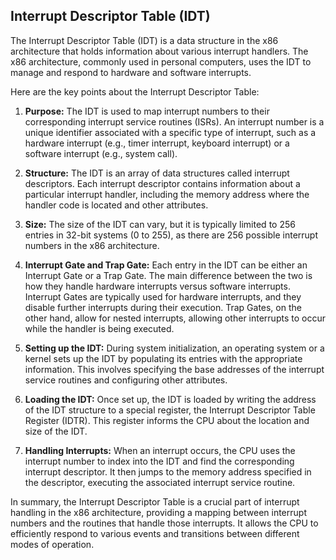 ## Interrupt Descriptor Table (IDT) 
The Interrupt Descriptor Table (IDT) is a data structure in the x86 architecture that holds information about various interrupt handlers. 
The x86 architecture, commonly used in personal computers, uses the IDT to manage and respond to hardware and software interrupts.

Here are the key points about the Interrupt Descriptor Table:

1. **Purpose:** The IDT is used to map interrupt numbers to their corresponding interrupt service routines (ISRs). An interrupt number is a unique identifier associated with a specific type of interrupt, such as a hardware interrupt (e.g., timer interrupt, keyboard interrupt) or a software interrupt (e.g., system call).

2. **Structure:** The IDT is an array of data structures called interrupt descriptors. Each interrupt descriptor contains information about a particular interrupt handler, including the memory address where the handler code is located and other attributes.

3. **Size:** The size of the IDT can vary, but it is typically limited to 256 entries in 32-bit systems (0 to 255), as there are 256 possible interrupt numbers in the x86 architecture.

4. **Interrupt Gate and Trap Gate:** Each entry in the IDT can be either an Interrupt Gate or a Trap Gate. The main difference between the two is how they handle hardware interrupts versus software interrupts. Interrupt Gates are typically used for hardware interrupts, and they disable further interrupts during their execution. Trap Gates, on the other hand, allow for nested interrupts, allowing other interrupts to occur while the handler is being executed.

5. **Setting up the IDT:** During system initialization, an operating system or a kernel sets up the IDT by populating its entries with the appropriate information. This involves specifying the base addresses of the interrupt service routines and configuring other attributes.

6. **Loading the IDT:** Once set up, the IDT is loaded by writing the address of the IDT structure to a special register, the Interrupt Descriptor Table Register (IDTR). This register informs the CPU about the location and size of the IDT.

7. **Handling Interrupts:** When an interrupt occurs, the CPU uses the interrupt number to index into the IDT and find the corresponding interrupt descriptor. It then jumps to the memory address specified in the descriptor, executing the associated interrupt service routine.

In summary, the Interrupt Descriptor Table is a crucial part of interrupt handling in the x86 architecture, providing a mapping between interrupt numbers and the routines that handle those interrupts. It allows the CPU to efficiently respond to various events and transitions between different modes of operation.

